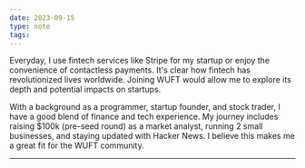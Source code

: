 ```yaml
---
date: 2023-09-15
type: note
tags: 
---
```


Everyday, I use fintech services like Stripe for my startup or enjoy the convenience of contactless payments. It's clear how fintech has revolutionized lives worldwide. Joining WUFT would allow me to explore its depth and potential impacts on startups.

With a background as a programmer, startup founder, and stock trader, I have a good blend of finance and tech experience. My journey includes raising $100k (pre-seed round) as a market analyst, running 2 small businesses, and staying updated with Hacker News. I believe this makes me a great fit for the WUFT community.

---

